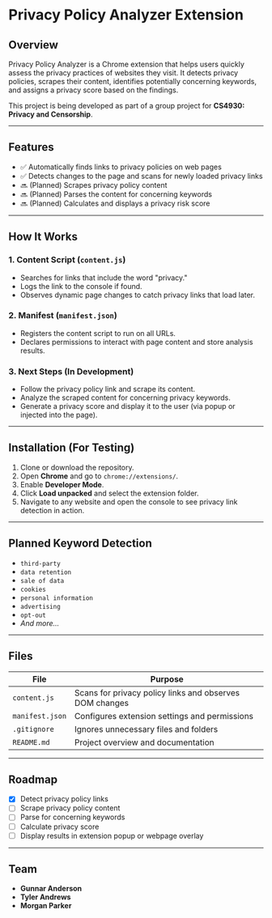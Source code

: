 # Privacy Policy Analyzer Extension

## Overview
Privacy Policy Analyzer is a Chrome extension that helps users quickly assess the privacy practices of websites they visit. It detects privacy policies, scrapes their content, identifies potentially concerning keywords, and assigns a privacy score based on the findings.

This project is being developed as part of a group project for **CS4930: Privacy and Censorship**.

---

## Features
- ✅ Automatically finds links to privacy policies on web pages  
- ✅ Detects changes to the page and scans for newly loaded privacy links  
- 🔜 (Planned) Scrapes privacy policy content  
- 🔜 (Planned) Parses the content for concerning keywords  
- 🔜 (Planned) Calculates and displays a privacy risk score  

---

## How It Works

### 1. Content Script (`content.js`)
- Searches for links that include the word "privacy."  
- Logs the link to the console if found.  
- Observes dynamic page changes to catch privacy links that load later.

### 2. Manifest (`manifest.json`)
- Registers the content script to run on all URLs.  
- Declares permissions to interact with page content and store analysis results.

### 3. Next Steps (In Development)
- Follow the privacy policy link and scrape its content.  
- Analyze the scraped content for concerning privacy keywords.  
- Generate a privacy score and display it to the user (via popup or injected into the page).

---

## Installation (For Testing)
1. Clone or download the repository.
2. Open **Chrome** and go to `chrome://extensions/`.
3. Enable **Developer Mode**.
4. Click **Load unpacked** and select the extension folder.
5. Navigate to any website and open the console to see privacy link detection in action.

---

## Planned Keyword Detection
- `third-party`  
- `data retention`  
- `sale of data`  
- `cookies`  
- `personal information`  
- `advertising`  
- `opt-out`  
- _And more..._

---

## Files

| File          | Purpose                                                |
|---------------|--------------------------------------------------------|
| `content.js`  | Scans for privacy policy links and observes DOM changes |
| `manifest.json` | Configures extension settings and permissions        |
| `.gitignore`  | Ignores unnecessary files and folders                  |
| `README.md`   | Project overview and documentation                     |

---

## Roadmap
- [x] Detect privacy policy links  
- [ ] Scrape privacy policy content  
- [ ] Parse for concerning keywords  
- [ ] Calculate privacy score  
- [ ] Display results in extension popup or webpage overlay  

---

## Team
- **Gunnar Anderson**  
- **Tyler Andrews**  
- **Morgan Parker**

